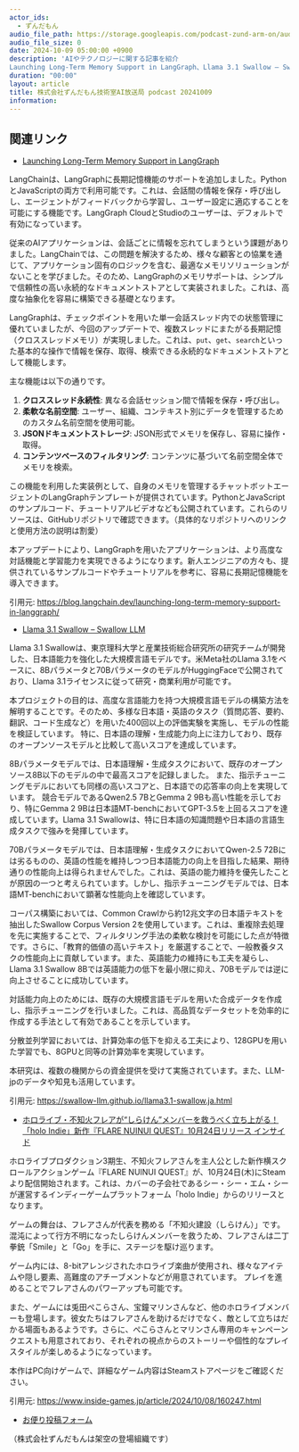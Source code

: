 ```yaml
---
actor_ids:
  - ずんだもん
audio_file_path: https://storage.googleapis.com/podcast-zund-arm-on/audio/株式会社ずんだもん技術室AI放送局_podcast_20241009.mp3
audio_file_size: 0
date: 2024-10-09 05:00:00 +0900
description: 'AIやテクノロジーに関する記事を紹介  
Launching Long-Term Memory Support in LangGraph、Llama 3.1 Swallow – Swallow LLM、ホロライブ・不知火フレアが“しらけん”メンバーを救うべく立ち上がる！「holo Indie」新作『FLARE NUINUI QUEST』10月24日リリース  インサイド'
duration: "00:00"
layout: article
title: 株式会社ずんだもん技術室AI放送局 podcast 20241009
information: 
---
```


## 関連リンク


- [Launching Long-Term Memory Support in LangGraph](https://blog.langchain.dev/launching-long-term-memory-support-in-langgraph/)  



LangChainは、LangGraphに長期記憶機能のサポートを追加しました。PythonとJavaScriptの両方で利用可能です。これは、会話間の情報を保存・呼び出しし、エージェントがフィードバックから学習し、ユーザー設定に適応することを可能にする機能です。LangGraph CloudとStudioのユーザーは、デフォルトで有効になっています。

従来のAIアプリケーションは、会話ごとに情報を忘れてしまうという課題がありました。LangChainでは、この問題を解決するため、様々な顧客との協業を通じて、アプリケーション固有のロジックを含む、最適なメモリソリューションがないことを学びました。そのため、LangGraphのメモリサポートは、シンプルで信頼性の高い永続的なドキュメントストアとして実装されました。これは、高度な抽象化を容易に構築できる基礎となります。

LangGraphは、チェックポイントを用いた単一会話スレッド内での状態管理に優れていましたが、今回のアップデートで、複数スレッドにまたがる長期記憶（クロススレッドメモリ）が実現しました。これは、`put`、`get`、`search`といった基本的な操作で情報を保存、取得、検索できる永続的なドキュメントストアとして機能します。

主な機能は以下の通りです。

1. **クロススレッド永続性**: 異なる会話セッション間で情報を保存・呼び出し。
2. **柔軟な名前空間**: ユーザー、組織、コンテキスト別にデータを管理するためのカスタム名前空間を使用可能。
3. **JSONドキュメントストレージ**: JSON形式でメモリを保存し、容易に操作・取得。
4. **コンテンツベースのフィルタリング**: コンテンツに基づいて名前空間全体でメモリを検索。

この機能を利用した実装例として、自身のメモリを管理するチャットボットエージェントのLangGraphテンプレートが提供されています。PythonとJavaScriptのサンプルコード、チュートリアルビデオなども公開されています。これらのリソースは、GitHubリポジトリで確認できます。（具体的なリポジトリへのリンクと使用方法の説明は割愛）


本アップデートにより、LangGraphを用いたアプリケーションは、より高度な対話機能と学習能力を実現できるようになります。新人エンジニアの方々も、提供されているサンプルコードやチュートリアルを参考に、容易に長期記憶機能を導入できます。


引用元: https://blog.langchain.dev/launching-long-term-memory-support-in-langgraph/


- [Llama 3.1 Swallow – Swallow LLM](https://swallow-llm.github.io/llama3.1-swallow.ja.html)  



Llama 3.1 Swallowは、東京理科大学と産業技術総合研究所の研究チームが開発した、日本語能力を強化した大規模言語モデルです。米Meta社のLlama 3.1をベースに、8Bパラメータと70BパラメータのモデルがHuggingFaceで公開されており、Llama 3.1ライセンスに従って研究・商業利用が可能です。

本プロジェクトの目的は、高度な言語能力を持つ大規模言語モデルの構築方法を解明することです。そのため、多様な日本語・英語のタスク（質問応答、要約、翻訳、コード生成など）を用いた400回以上の評価実験を実施し、モデルの性能を検証しています。  特に、日本語の理解・生成能力向上に注力しており、既存のオープンソースモデルと比較して高いスコアを達成しています。

8Bパラメータモデルでは、日本語理解・生成タスクにおいて、既存のオープンソース8B以下のモデルの中で最高スコアを記録しました。  また、指示チューニングモデルにおいても同様の高いスコアと、日本語での応答率の向上を実現しています。  競合モデルであるQwen2.5 7BとGemma 2 9Bも高い性能を示しており、特にGemma 2 9Bは日本語MT-benchにおいてGPT-3.5を上回るスコアを達成しています。Llama 3.1 Swallowは、特に日本語の知識問題や日本語の言語生成タスクで強みを発揮しています。

70Bパラメータモデルでは、日本語理解・生成タスクにおいてQwen-2.5 72Bには劣るものの、英語の性能を維持しつつ日本語能力の向上を目指した結果、期待通りの性能向上は得られませんでした。これは、英語の能力維持を優先したことが原因の一つと考えられています。しかし、指示チューニングモデルでは、日本語MT-benchにおいて顕著な性能向上を確認しています。

コーパス構築においては、Common Crawlから約12兆文字の日本語テキストを抽出したSwallow Corpus Version 2を使用しています。これは、重複除去処理を先に実施することで、フィルタリング手法の柔軟な検討を可能にした点が特徴です。さらに、「教育的価値の高いテキスト」を厳選することで、一般教養タスクの性能向上に貢献しています。また、英語能力の維持にも工夫を凝らし、Llama 3.1 Swallow 8Bでは英語能力の低下を最小限に抑え、70Bモデルでは逆に向上させることに成功しています。

対話能力向上のためには、既存の大規模言語モデルを用いた合成データを作成し、指示チューニングを行いました。これは、高品質なデータセットを効率的に作成する手法として有効であることを示しています。

分散並列学習においては、計算効率の低下を抑える工夫により、128GPUを用いた学習でも、8GPUと同等の計算効率を実現しています。


本研究は、複数の機関からの資金提供を受けて実施されています。また、LLM-jpのデータや知見も活用しています。


引用元: https://swallow-llm.github.io/llama3.1-swallow.ja.html


- [ホロライブ・不知火フレアが“しらけん”メンバーを救うべく立ち上がる！「holo Indie」新作『FLARE NUINUI QUEST』10月24日リリース  インサイド](https://www.inside-games.jp/article/2024/10/08/160247.html)  



ホロライブプロダクション3期生、不知火フレアさんを主人公とした新作横スクロールアクションゲーム『FLARE NUINUI QUEST』が、10月24日(木)にSteamより配信開始されます。これは、カバーの子会社であるシー・シー・エム・シーが運営するインディーゲームプラットフォーム「holo Indie」からのリリースとなります。

ゲームの舞台は、フレアさんが代表を務める「不知火建設（しらけん）」です。混沌によって行方不明になったしらけんメンバーを救うため、フレアさんは二丁拳銃「Smile」と「Go」を手に、ステージを駆け巡ります。

ゲーム内には、8-bitアレンジされたホロライブ楽曲が使用され、様々なアイテムや隠し要素、高難度のアチーブメントなどが用意されています。  プレイを進めることでフレアさんのパワーアップも可能です。

また、ゲームには兎田ぺこらさん、宝鐘マリンさんなど、他のホロライブメンバーも登場します。彼女たちはフレアさんを助けるだけでなく、敵として立ちはだかる場面もあるようです。さらに、ぺこらさんとマリンさん専用のキャンペーンクエストも用意されており、それぞれの視点からのストーリーや個性的なプレイスタイルが楽しめるようになっています。

本作はPC向けゲームで、詳細なゲーム内容はSteamストアページをご確認ください。




引用元: https://www.inside-games.jp/article/2024/10/08/160247.html



- [お便り投稿フォーム](https://forms.gle/ffg4JTfqdiqK62qf9)

（株式会社ずんだもんは架空の登場組織です）
